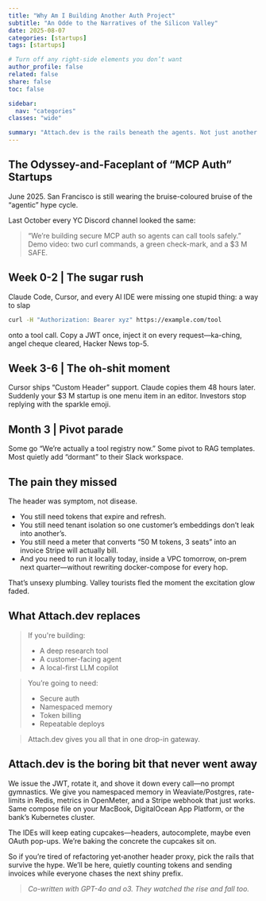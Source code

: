 ```yaml
---
title: "Why Am I Building Another Auth Project"
subtitle: "An Odde to the Narratives of the Silicon Valley"
date: 2025-08-07
categories: [startups]
tags: [startups]

# Turn off any right-side elements you don’t want
author_profile: false
related: false
share: false
toc: false

sidebar:
  nav: "categories"
classes: "wide"

summary: "Attach.dev is the rails beneath the agents. Not just another MCP auth sidecar — we ship the full, boring pipe."
---
```


## The Odyssey-and-Faceplant of “MCP Auth” Startups

June 2025. San Francisco is still wearing the bruise-coloured bruise of the “agentic” hype cycle.

Last October every YC Discord channel looked the same:

> “We’re building secure MCP auth so agents can call tools safely.”
> Demo video: two curl commands, a green check-mark, and a $3 M SAFE.

## Week 0-2  |  The sugar rush

Claude Code, Cursor, and every AI IDE were missing one stupid thing: a way to slap 
```bash
curl -H "Authorization: Bearer xyz" https://example.com/tool
```
onto a tool call.
Copy a JWT once, inject it on every request—ka-ching, angel cheque cleared, Hacker News top-5.

## Week 3-6  |  The oh-shit moment

Cursor ships “Custom Header” support. Claude copies them 48 hours later.
Suddenly your $3 M startup is one menu item in an editor.
Investors stop replying with the sparkle emoji.

## Month 3  |  Pivot parade

Some go “We’re actually a tool registry now.”
Some pivot to RAG templates.
Most quietly add “dormant” to their Slack workspace.

## The pain they missed

The header was symptom, not disease.
- You still need tokens that expire and refresh.
- You still need tenant isolation so one customer’s embeddings don’t leak into another’s.
- You still need a meter that converts “50 M tokens, 3 seats” into an invoice Stripe will actually bill.
- And you need to run it locally today, inside a VPC tomorrow, on-prem next quarter—without rewriting docker-compose for every hop.

That’s unsexy plumbing. Valley tourists fled the moment the excitation glow faded.

## What Attach.dev replaces

> If you're building:
> - A deep research tool
> - A customer-facing agent
> - A local-first LLM copilot

> You’re going to need:
> - Secure auth
> - Namespaced memory
> - Token billing
> - Repeatable deploys

> Attach.dev gives you all that in one drop-in gateway.

## Attach.dev is the boring bit that never went away

We issue the JWT, rotate it, and shove it down every call—no prompt gymnastics.
We give you namespaced memory in Weaviate/Postgres, rate-limits in Redis, metrics in OpenMeter, and a Stripe webhook that just works.
Same compose file on your MacBook, DigitalOcean App Platform, or the bank’s Kubernetes cluster.

The IDEs will keep eating cupcakes—headers, autocomplete, maybe even OAuth pop-ups.
We’re baking the concrete the cupcakes sit on.

So if you’re tired of refactoring yet‐another header proxy, pick the rails that survive the hype.
We’ll be here, quietly counting tokens and sending invoices while everyone chases the next shiny prefix.

> _Co-written with GPT-4o and o3. They watched the rise and fall too._